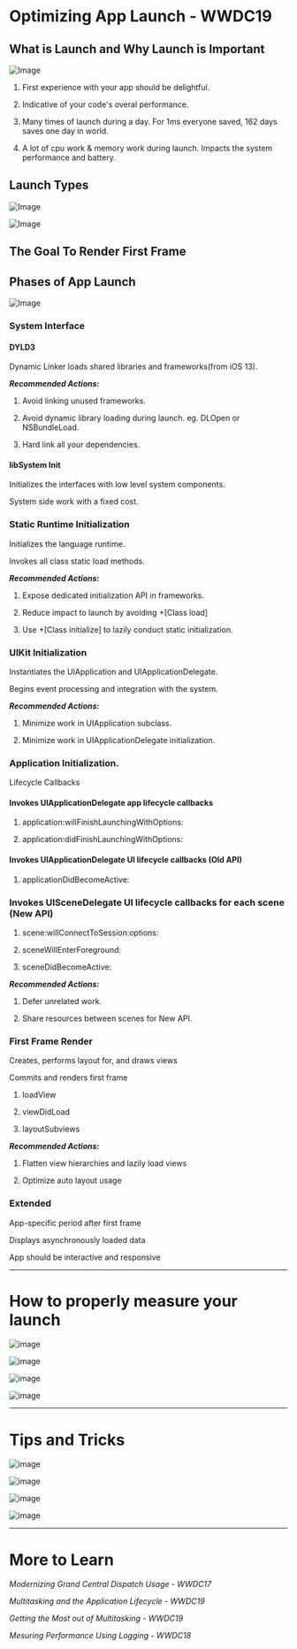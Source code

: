 
# Optimizing App Launch - WWDC19

## What is Launch and Why Launch is Important

![Image](https://mmbiz.qpic.cn/mmbiz_jpg/M54fjP2zXtFQagicFtL9IKicpClazVd3VGQVCVFkS4AJuxnTztwE6ZePqNdIOvouhTybYuZkLkFyX11OxqEQgpbw/0?wx_fmt=jpeg)

1. First experience with your app should be delightful.

2. Indicative of your code's overal performance.

3. Many times of launch during a day.
For 1ms everyone saved, 162 days saves one day in world.

4. A lot of cpu work & memory work during launch.
Impacts the system performance and battery.

## Launch Types

![Image](https://mmbiz.qpic.cn/mmbiz_jpg/M54fjP2zXtFQagicFtL9IKicpClazVd3VGkrKj7niaZHENpfyqnxZ57B5nztwRHxFrOiaCicmEXooP8PaCOcrdqD7vA/0?wx_fmt=jpeg)

![Image](https://mmbiz.qpic.cn/mmbiz_jpg/M54fjP2zXtFQagicFtL9IKicpClazVd3VGMiaiapbA0hicibsJE1HrArtt47NoXN3DJRsVcSkKsGVHHsN2tsgyrg9znw/0?wx_fmt=jpeg)

## The Goal To Render First Frame

## Phases of App Launch

![Image](https://mmbiz.qpic.cn/mmbiz_jpg/M54fjP2zXtFQagicFtL9IKicpClazVd3VGo5RU0zfXav2JfUJfDFN5Csa8WXHIibKFfU5Lqrt5S1OU0H7M5EwCficQ/0?wx_fmt=jpeg)

### System Interface

#### DYLD3

Dynamic Linker loads shared libraries and frameworks(from iOS 13).

***Recommended Actions:***

1. Avoid linking unused frameworks.

2. Avoid dynamic library loading during launch. eg. DLOpen or NSBundleLoad.

3. Hard link all your dependencies.

#### libSystem Init

Initializes the interfaces with low level system components.

System side work with a fixed cost.

### Static Runtime Initialization

Initializes the language runtime.

Invokes all class static load methods.

***Recommended Actions:***

1. Expose dedicated initialization API in frameworks.

2. Reduce impact to launch by avoiding +[Class load]

3. Use +[Class initialize] to lazily conduct static initialization.

### UIKit Initialization

Instantiates the UIApplication and UIApplicationDelegate.

Begins event processing and integration with the system.

***Recommended Actions:***

1. Minimize work in UIApplication subclass.

2. Minimize work in UIApplicationDelegate initialization.

### Application Initialization.

Lifecycle Callbacks

#### Invokes UIApplicationDelegate app lifecycle callbacks

1. application:willFinishLaunchingWithOptions:

2. application:didFinishLaunchingWithOptions:

#### Invokes UIApplicationDelegate UI lifecycle callbacks (Old API)

1. applicationDidBecomeActive:

### Invokes UISceneDelegate UI lifecycle callbacks for each scene (New API)

1. scene:willConnectToSession:options:

2. sceneWillEnterForeground:

3. sceneDidBecomeActive:

***Recommended Actions:***

1. Defer unrelated work.

2. Share resources between scenes for New API.


### First Frame Render

Creates, performs layout for, and draws views

Commits and renders first frame

1. loadView

2. viewDidLoad

3. layoutSubviews

***Recommended Actions:***

1. Flatten view hierarchies and lazily load views

2. Optimize auto layout usage

### Extended

App-specific period after first frame

Displays asynchronously loaded data

App should be interactive and responsive

---

# How to properly measure your launch

![image](https://mmbiz.qpic.cn/mmbiz_jpg/M54fjP2zXtFQagicFtL9IKicpClazVd3VGheKezVwLHIlVRjDAJGIsuVibibH5Cdfc0xF2RpJHmfyF6CMv4VQ8JvicA/0?wx_fmt=jpeg)

![image](https://mmbiz.qpic.cn/mmbiz_jpg/M54fjP2zXtFQagicFtL9IKicpClazVd3VGOxnF4u911mOp0deUwxnKQaDtxGoxwUwMzbrsGRpZyR1axe0u3JAuiaA/0?wx_fmt=jpeg)

![image](https://mmbiz.qpic.cn/mmbiz_jpg/M54fjP2zXtFQagicFtL9IKicpClazVd3VGroQ7CFsVyT8iaiayciaR30uvNW22Wqe1d3veG78J85A1bZtNn3ysUNcibg/0?wx_fmt=jpeg)

![image](https://mmbiz.qpic.cn/mmbiz_jpg/M54fjP2zXtFQagicFtL9IKicpClazVd3VGiawjocU33G8XrtJg52Km23K9vX9OibCdzUbVibMuvL83Befbm36FmkD6Q/0?wx_fmt=jpeg)

---

# Tips and Tricks

![image](https://mmbiz.qpic.cn/mmbiz_jpg/M54fjP2zXtFQagicFtL9IKicpClazVd3VGo56bIG93F0qapSsst4nVa5Exf6ShlbI8hUqzkbN6jhQddzT9LecAyQ/0?wx_fmt=jpeg)

![image](https://mmbiz.qpic.cn/mmbiz_jpg/M54fjP2zXtFQagicFtL9IKicpClazVd3VGXiabw99yeVw4tOwtDGyq5ex4gFtbyzErEB0bYibNicLOCfm4HO2HE1Lyg/0?wx_fmt=jpeg)

![image](https://mmbiz.qpic.cn/mmbiz_jpg/M54fjP2zXtFQagicFtL9IKicpClazVd3VGGyfTXtuFKumJWdNiahoFJkbHtWye1qpuVHzxdOKwH7ibYWcsQhcwwzwA/0?wx_fmt=jpeg)

![image](https://mmbiz.qpic.cn/mmbiz_jpg/M54fjP2zXtFQagicFtL9IKicpClazVd3VGHwiaG3wr6Gz3g7kRK7Fbcgm82ZNQf07gkYp2Lt40XHwhwZDtib50XMKw/0?wx_fmt=jpeg)

---

# More to Learn

*Modernizing Grand Central Dispatch Usage - WWDC17*

*Multitasking and the Application Lifecycle - WWDC19*

*Getting the Most out of Multitasking - WWDC19*

*Mesuring Performance Using Logging - WWDC18*